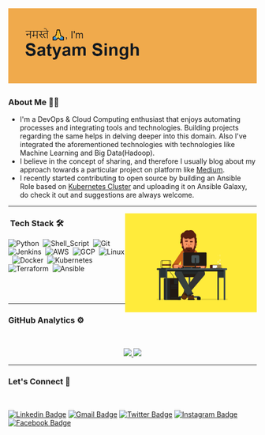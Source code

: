 ![Header](/header.png)
<br>
---
### About Me 🙋‍♂️
 - I'm a DevOps & Cloud Computing enthusiast that enjoys automating processes and integrating tools and technologies. Building projects regarding the same helps in delving deeper into this domain. Also I've integrated the aforementioned technologies with technologies like Machine Learning and Big Data(Hadoop).
 - I believe in the concept of sharing, and therefore I usually blog about my approach towards a particular project on platform like <a href="https://satyamcs1999.medium.com">Medium</a>.
 - I recently started contributing to open source by building an Ansible Role based on <a href="https://galaxy.ansible.com/thespecguy/k8scluster">Kubernetes Cluster</a> and uploading it on Ansible Galaxy, do check it out and suggestions are always welcome.

---

<img height="200em" alt="Coding" src="/coding.gif" align="right"/>

### &nbsp;Tech Stack 🛠

![Python](https://img.shields.io/badge/-Python-05122A?style=flat&logo=python)&nbsp;
![Shell_Script](https://img.shields.io/badge/Shell_Script-05122A?style=flat&logo=gnu-bash&logoColor=white)&nbsp;
![Git](https://img.shields.io/badge/Git-05122A?style=flat&logo=git&logoColor=white)&nbsp;
![Jenkins](https://img.shields.io/badge/Jenkins-05122A?style=flat&logo=Jenkins&logoColor=white)&nbsp;
![AWS](https://img.shields.io/badge/Amazon_AWS-05122A?style=flat&logo=amazonaws&logoColor=white)&nbsp;
![GCP](https://img.shields.io/badge/Google_Cloud-05122A?style=flat&logo=google-cloud&logoColor=white)&nbsp;
![Linux](https://img.shields.io/badge/Linux-05122A?style=flat&logo=linux&logoColor=white)&nbsp;
![Docker](https://img.shields.io/badge/Docker-05122A?style=flat&logo=Docker&logoColor=white)&nbsp;
![Kubernetes](https://img.shields.io/badge/Kubernetes-05122A?style=flat&logo=Kubernetes&logoColor=white)&nbsp;
![Terraform](https://img.shields.io/badge/Terraform-05122A?style=flat&logo=Terraform&logoColor=white)&nbsp;
![Ansible](https://img.shields.io/badge/Ansible-05122A?style=flat&logo=Ansible&logoColor=white)&nbsp;

<br><br>

---

### GitHub Analytics ⚙

<br>
<p align="center">
<a href="https://github.com/thespecguy">
  
<img height="180em" src="https://github-readme-stats.vercel.app/api?username=thespecguy"/>

<img height="180em" src="https://github-readme-streak-stats.herokuapp.com/?user=thespecguy"/>

</a>  
</p>

---

### Let's Connect 🤝
<br>

[![Linkedin Badge](https://img.shields.io/badge/LinkedIn-blue?style=flat&logo=linkedin&labelColor=blue&link=https://www.linkedin.com/in/singhsatyam99/)](https://www.linkedin.com/in/singhsatyam99/) [![Gmail Badge](https://img.shields.io/badge/Gmail-red?style=flat-square&logo=Gmail&logoColor=white&link=mailto:satyamcs1999@gmail.com)](mailto:satyamcs1999@gmail.com) [![Twitter Badge](https://img.shields.io/badge/-Twitter-1ca0f1?style=flat&labelColor=1ca0f1&logo=twitter&logoColor=white&link=https://twitter.com/SatyamS8689)](https://twitter.com/SatyamS8689) [![Instagram Badge](https://img.shields.io/badge/-Instagram-E4405F?style=flat&logo=instagram&logoColor=white&link=https://www.instagram.com/ssquare_io/)](https://www.instagram.com/ssquare_io/) [![Facebook Badge](https://img.shields.io/badge/-Facebook-1877f2?style=flat&logo=facebook&logoColor=white&link=https://www.facebook.com/profile.php?id=100006868413294)](https://www.facebook.com/profile.php?id=100006868413294)
